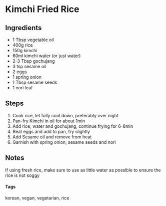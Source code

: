 # Kimchi Fried Rice

## Ingredients

* 1 Tbsp vegetable oil
* 400g rice
* 150g kimchi
* 60ml kimchi water (or just water)
* 2-3 Tbsp gochujang
* 3 tsp sesame oil
* 2 eggs 
* 1 spring onion
* 1 Tbsp sesame seeds 
* 1 nori leaf

## Steps

1. Cook rice, let fully cool down, preferably over night 
2. Pan-fry Kimchi in oil for about 1min
3. Add rice, water and gochujang, continue frying for 6-8min
4. Beat eggs and add to pan, fry slightly
5. Add Sesame oil and remove from heat 
6. Garnish with spring onion, sesame seeds and nori

## Notes

If using fresh rice, make sure to use as little water as possible to ensure the rice is not soggy

#### Tags
korean, vegan, vegetarian, rice

